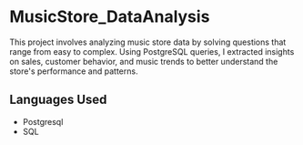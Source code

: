 # MusicStore_DataAnalysis
This project involves analyzing music store data by solving questions that range from easy to complex. Using PostgreSQL queries, I extracted insights on sales, customer behavior, and music trends to better understand the store's performance and patterns.
## Languages Used
- Postgresql 
- SQL
